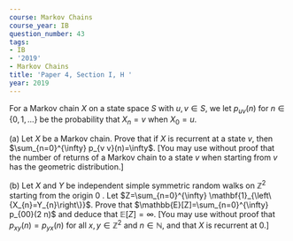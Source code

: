 ```yaml
---
course: Markov Chains
course_year: IB
question_number: 43
tags:
- IB
- '2019'
- Markov Chains
title: 'Paper 4, Section I, H '
year: 2019
---
```




For a Markov chain $X$ on a state space $S$ with $u, v \in S$, we let $p_{u v}(n)$ for $n \in\{0,1, \ldots\}$ be the probability that $X_{n}=v$ when $X_{0}=u$.

(a) Let $X$ be a Markov chain. Prove that if $X$ is recurrent at a state $v$, then $\sum_{n=0}^{\infty} p_{v v}(n)=\infty$. [You may use without proof that the number of returns of a Markov chain to a state $v$ when starting from $v$ has the geometric distribution.]

(b) Let $X$ and $Y$ be independent simple symmetric random walks on $\mathbb{Z}^{2}$ starting from the origin 0 . Let $Z=\sum_{n=0}^{\infty} \mathbf{1}_{\left\{X_{n}=Y_{n}\right\}}$. Prove that $\mathbb{E}[Z]=\sum_{n=0}^{\infty} p_{00}(2 n)$ and deduce that $\mathbb{E}[Z]=\infty$. [You may use without proof that $p_{x y}(n)=p_{y x}(n)$ for all $x, y \in \mathbb{Z}^{2}$ and $n \in \mathbb{N}$, and that $X$ is recurrent at 0.]